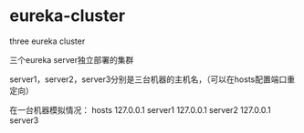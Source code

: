 # eureka-cluster
three eureka cluster

三个eureka server独立部署的集群

server1，server2，server3分别是三台机器的主机名，（可以在hosts配置端口重定向）

在一台机器模拟情况：
hosts
127.0.0.1 server1
127.0.0.1 server2
127.0.0.1 server3
